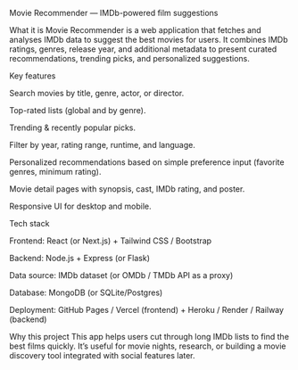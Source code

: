Movie Recommender — IMDb-powered film suggestions

What it is
Movie Recommender is a web application that fetches and analyses IMDb data to suggest the best movies for users. It combines IMDb ratings, genres, release year, and additional metadata to present curated recommendations, trending picks, and personalized suggestions.

Key features

Search movies by title, genre, actor, or director.

Top-rated lists (global and by genre).

Trending & recently popular picks.

Filter by year, rating range, runtime, and language.

Personalized recommendations based on simple preference input (favorite genres, minimum rating).

Movie detail pages with synopsis, cast, IMDb rating, and poster.

Responsive UI for desktop and mobile.

Tech stack

Frontend: React (or Next.js) + Tailwind CSS / Bootstrap

Backend: Node.js + Express (or Flask)

Data source: IMDb dataset (or OMDb / TMDb API as a proxy)

Database: MongoDB (or SQLite/Postgres)

Deployment: GitHub Pages / Vercel (frontend) + Heroku / Render / Railway (backend)

Why this project
This app helps users cut through long IMDb lists to find the best films quickly. It’s useful for movie nights, research, or building a movie discovery tool integrated with social features later.
